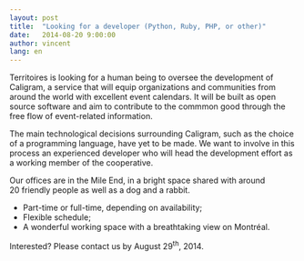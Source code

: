 ```yaml
---
layout: post
title:  "Looking for a developer (Python, Ruby, PHP, or other)"
date:   2014-08-20 9:00:00
author: vincent
lang: en
---
```


Territoires is looking for a human being to oversee the development of Caligram, a service that will equip organizations and communities from around the world with excellent event calendars. It will be built as open source software and aim to contribute to the commmon good through the free flow of event-related information.

The main technological decisions surrounding Caligram, such as the choice of a programming language, have yet to be made. We want to involve in this process an experienced developer who will head the development effort as a working member of the cooperative.

Our offices are in the Mile End, in a bright space shared with around 20&nbsp;friendly people as well as a dog and a rabbit.

+ Part-time or full-time, depending on availability;
+ Flexible schedule;
+ A wonderful working space with a breathtaking view on Montréal.

Interested? Please contact us by August 29<sup>th</sup>, 2014.